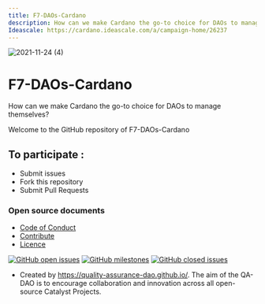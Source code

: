 ```yaml
---
title: F7-DAOs-Cardano 
description: How can we make Cardano the go-to choice for DAOs to manage themselves?
Ideascale: https://cardano.ideascale.com/a/campaign-home/26237
---
```

![2021-11-24 (4)](https://user-images.githubusercontent.com/25156451/143282690-21c971cc-9101-4411-91ed-b87a53c888c0.png)

# F7-DAOs-Cardano 

How can we make Cardano the go-to choice for DAOs to manage themselves?

Welcome to the GitHub repository of F7-DAOs-Cardano 

## To participate :
* Submit issues
* Fork this repository
* Submit Pull Requests

### Open source documents 
- [Code of Conduct](https://github.com/Catalyst-Challenges/F7-DAOs-Cardano/blob/main/CODE-OF-CONDUCT.md)
- [Contribute](https://github.com/Catalyst-Challenges/F7-DAOs-Cardano/blob/main/CONTRIBUTE.md)
- [Licence](https://github.com/Catalyst-Challenges/F7-DAOs-Cardano/blob/main/LICENSE)

[![GitHub open issues](https://img.shields.io/github/issues/Catalyst-Challenges/F7-DAOs-Cardano?style=flat-square)](https://github.com/Catalyst-Challenges/F7-DAOs-Cardano/issues)
[![GitHub milestones](https://img.shields.io/github/milestones/open/Catalyst-Challenges/F7-DAOs-Cardano?style=flat-square)](https://github.com/Catalyst-Challenges/F7-DAOs-Cardano/milestones)
[![GitHub closed issues](https://img.shields.io/github/issues-closed-raw/Catalyst-Challenges/F7-DAOs-Cardano?style=flat-square)](https://github.com/Catalyst-Challenges/F7-DAOs-Cardano/issues)


- Created by https://quality-assurance-dao.github.io/. The aim of the QA-DAO is to encourage collaboration and innovation across all open-source Catalyst Projects.

